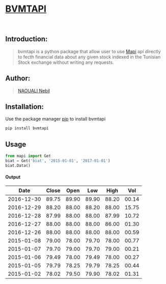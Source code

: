 # [BVMTAPI](https://bvmtapi.herokuapp.com/)
<br>

## Introduction:
> bvmtapi is a python package that allow user to use [Mapi](https://bvmtapi.herokuapp.com/) api directly to fecth financial data about any given stock indexed in the Tunisian Stock exchange without writing any requests.

## Author:
> [NAOUALI Nebil](https://www.linkedin.com/in/noualinebil/)

## Installation:
Use the package manager [pip](https://pypi.org/project/bvmtapi/) to install bvmtapi
 ```bash
 pip install bvmtapi
 ```
## Usage
 ```python
 from mapi import Get
 biat = Get('biat', '2015-01-01', '2017-01-01')
 biat.Data()
 ```
#### Output

| Date       | Close | Open   |  Low  |  High | Vol   | 
| ---------- | ----- | ------ | ----- | ----- | ----- |    
| 2016-12-30 | 89.75 |  89.90 | 89.90 | 88.20 | 00.14 |  
| 2016-12-29 | 88.20 |  88.00 | 88.20 | 88.00 | 15.75 |  
| 2016-12-28 | 87.99 |  88.00 | 88.00 | 87.99 | 10.72 |  
| 2016-12-27 | 88.00 |  88.00 | 88.00 | 86.00 | 01.30 |  
| 2016-12-26 | 88.00 |  88.00 | 88.00 | 88.00 | 00.59 |  
| 2015-01-08 | 79.00 |  78.00 | 79.70 | 78.00 | 00.77 |  
| 2015-01-07 | 79.70 |  79.00 | 79.70 | 79.00 | 00.21 |  
| 2015-01-06 | 79.49 |  78.00 | 79.49 | 78.00 | 00.27 |  
| 2015-01-05 | 79.79 |  78.25 | 79.79 | 78.25 | 00.44 |  
| 2015-01-02 | 78.02 |  79.50 | 79.90 | 78.02 | 01.31 |  


